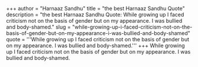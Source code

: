 +++
author = "Harnaaz Sandhu"
title = "the best Harnaaz Sandhu Quote"
description = "the best Harnaaz Sandhu Quote: While growing up I faced criticism not on the basis of gender but on my appearance. I was bullied and body-shamed."
slug = "while-growing-up-i-faced-criticism-not-on-the-basis-of-gender-but-on-my-appearance-i-was-bullied-and-body-shamed"
quote = '''While growing up I faced criticism not on the basis of gender but on my appearance. I was bullied and body-shamed.'''
+++
While growing up I faced criticism not on the basis of gender but on my appearance. I was bullied and body-shamed.
